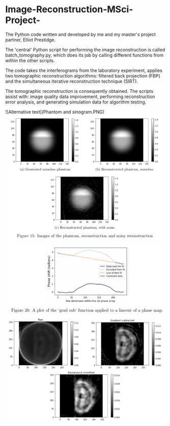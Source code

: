 # Image-Reconstruction-MSci-Project-
The Python code written and developed by me and my master's project partner, Elliot Prestidge. 

The 'central' Python script for performing the image reconstruction is called batch_tomography.py, which does its job by calling different functions from within the other scripts.

The code takes the interferograms from the laboratory experiment, applies two tomographic reconstruction algorithms: filtered back projection (FBP) and the simultaneous iterative reconstruction technique (SIRT).

The tomographic reconstruction is consequently obtained. The scripts assist with: image quality data improvement, performing reconstruction error analysis, and generating simulation data for algorithm testing. 

![Alternative text](Phantom and sinogram.PNG)
![Alternative text](reconstructions.PNG)
![Alternative text](Example_of_data_improvement_visual.PNG)
![Alternative text](Images_showing_data_improvement.PNG)
